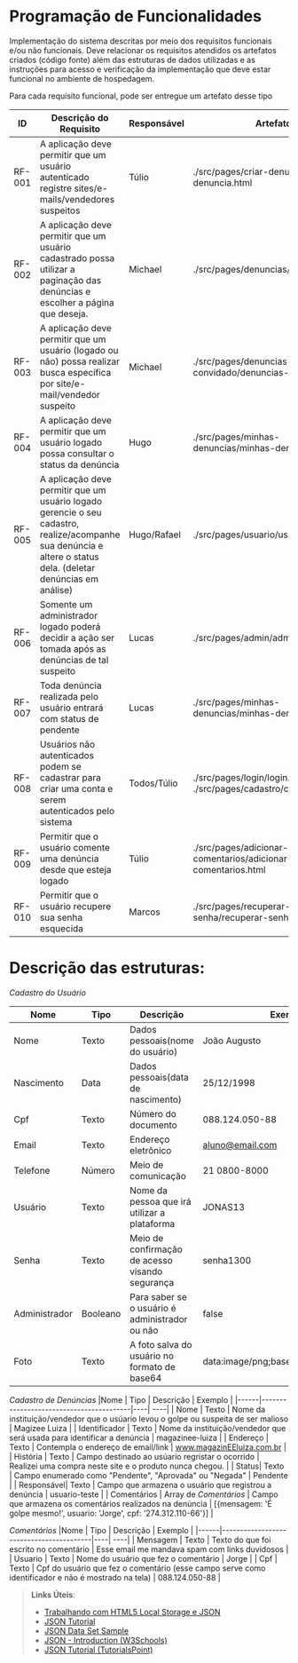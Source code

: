 # Programação de Funcionalidades

Implementação do sistema descritas por meio dos requisitos funcionais e/ou não funcionais. Deve relacionar os requisitos atendidos os artefatos criados (código fonte) além das estruturas de dados utilizadas e as instruções para acesso e verificação da implementação que deve estar funcional no ambiente de hospedagem.

Para cada requisito funcional, pode ser entregue um artefato desse tipo

|ID    | Descrição do Requisito  | Responsável | Artefato |
|------|-----------------------------------------|----| ----|
|RF-001 | A aplicação deve permitir que um usuário autenticado registre sites/e-mails/vendedores suspeitos | Túlio |./src/pages/criar-denuncia/criar-denuncia.html |
|RF-002| A aplicação deve permitir que um usuário cadastrado possa utilizar a paginação das denúncias e escolher a página que deseja. | Michael  |./src/pages/denuncias/denuncias.html |
|RF-003| A aplicação deve permitir que um usuário (logado ou não) possa realizar busca específica por site/e-mail/vendedor suspeito | Michael  |./src/pages/denuncias-convidado/denuncias-convidado.html |
|RF-004| A aplicação deve permitir que um usuário logado possa consultar o status da denúncia | Hugo |./src/pages/minhas-denuncias/minhas-denuncias.html |
|RF-005| A aplicação deve permitir que um usuário logado gerencie o seu cadastro, realize/acompanhe sua denúncia e altere o status dela. (deletar denúncias em análise) | Hugo/Rafael |./src/pages/usuario/usuario.html  |
|RF-006| Somente um administrador logado poderá decidir a ação ser tomada após as denúncias de tal suspeito | Lucas | ./src/pages/admin/admin.html |
|RF-007| Toda denúncia realizada pelo usuário entrará com status de pendente | Lucas |./src/pages/minhas-denuncias/minhas-denuncias.html|
|RF-008| Usuários não autenticados podem se cadastrar para criar uma conta e serem autenticados pelo sistema | Todos/Túlio | ./src/pages/login/login.html  ./src/pages/cadastro/cadastro.html|
|RF-009| Permitir que o usuário comente uma denúncia desde que esteja logado | Túlio  | ./src/pages/adicionar-comentarios/adicionar-comentarios.html | 
|RF-010| Permitir que o usuário recupere sua senha esquecida | Marcos | ./src/pages/recuperar-senha/recuperar-senha.html |

# Descrição das estruturas:

*Cadastro do Usuário*

|Nome  | Tipo  | Descrição | Exemplo |
|------|-----------------------------------------|----| ----|
| Nome | Texto | Dados pessoais(nome do usuário) | João Augusto|
| Nascimento | Data | Dados pessoais(data de nascimento) | 25/12/1998|
| Cpf | Texto | Número do documento | 088.124.050-88 |
| Email | Texto | Endereço eletrônico | aluno@email.com |
| Telefone | Número | Meio de comunicação | 21 0800-8000 |
| Usuário | Texto | Nome da pessoa que irá utilizar a plataforma | JONAS13 |
| Senha | Texto | Meio de confirmação de acesso visando segurança | senha1300 |
| Administrador | Booleano | Para saber se o usuário é administrador ou não | false |
| Foto | Texto | A foto salva do usuário no formato de base64| data:image/png;base64,iVBORw0KGgo... |

*Cadastro de Denúncias*
|Nome  | Tipo  | Descrição | Exemplo |
|------|-----------------------------------------|----| ----|
| Nome | Texto | Nome da instituição/vendedor que o usúario levou o golpe ou suspeita de ser malioso | Magizee Luiza |
| Identificador | Texto | Nome da instituição/vendedor que será usada para identificar a denúncia | magazinee-luiza |
| Endereço | Texto | Contempla o endereço de email/link | www.magazinEEluiza.com.br |
| História | Texto | Campo destinado ao usúario regristar o ocorrido | Realizei uma compra neste site e o produto nunca chegou. |
| Status| Texto | Campo enumerado como "Pendente", "Aprovada" ou "Negada" | Pendente |
| Responsável| Texto | Campo que armazena o usuário que registrou a denúncia | usuario-teste |
| Comentários | Array de *Comentários* | Campo que armazena os comentários realizados na denúncia | [{mensagem: 'É golpe mesmo!', usuario: 'Jorge', cpf: '274.312.110-66'}] |

*Comentários*
|Nome  | Tipo  | Descrição | Exemplo |
|------|-----------------------------------------|----| ----|
| Mensagem | Texto | Texto do que foi escrito no comentário | Esse email me mandava spam com links duvidosos |
| Usuario | Texto | Nome do usuário que fez o comentário | Jorge |
| Cpf | Texto | Cpf do usuário que fez o comentário (esse campo serve como identificador e não é mostrado na tela) | 088.124.050-88 |


> **Links Úteis**:
>
> - [Trabalhando com HTML5 Local Storage e JSON](https://www.devmedia.com.br/trabalhando-com-html5-local-storage-e-json/29045)
> - [JSON Tutorial](https://www.w3resource.com/JSON)
> - [JSON Data Set Sample](https://opensource.adobe.com/Spry/samples/data_region/JSONDataSetSample.html)
> - [JSON - Introduction (W3Schools)](https://www.w3schools.com/js/js_json_intro.asp)
> - [JSON Tutorial (TutorialsPoint)](https://www.tutorialspoint.com/json/index.htm)
